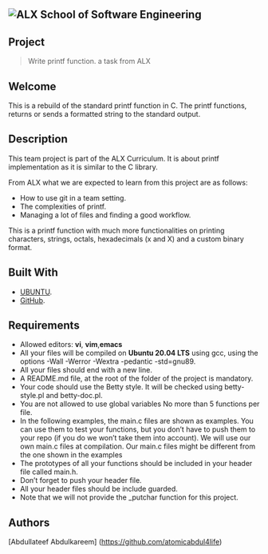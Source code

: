 
![ ALX School of Software Engineering](https://lh3.googleusercontent.com/oVJxT1yn7vwaEM8t9A5MGL6emG0j-_uqHa5H8ikWLvl6Ka-nVmUJZblqWDqPiY-S6itPLnZNgcc8rviK8AVT65l_a3zHiyctwy8=s0)
---
## Project
> Write  printf function. a task from ALX

## Welcome
This is a rebuild of the standard printf function in C. The printf functions, returns or sends a formatted string to the standard output.

## Description
This team project is part of the ALX Curriculum. It is about printf implementation as it is similar to the C library.

From ALX what we are  expected to learn from this project are as follows:

  - How to use git in a team setting.
  - The complexities of printf.
  - Managing a lot of files and finding a good workflow.

This is a printf function with much more functionalities on  printing characters, strings, octals, hexadecimals (x and X) and a custom binary format.


## Built With
- [UBUNTU](https://ubuntu.com/).
- [GitHub](https://github-dotcom.gateway.web.tr/).

## Requirements
- Allowed editors: **vi**, **vim**,**emacs**
- All your files will be compiled on **Ubuntu 20.04 LTS** using gcc, using the options -Wall -Werror -Wextra -pedantic -std=gnu89.
- All your files should end with a new line.
- A README.md file, at the root of the folder of the project is mandatory.
- Your code should use the Betty style. It will be checked using betty-style.pl and betty-doc.pl.
- You are not allowed to use global variables
No more than 5 functions per file.
- In the following examples, the main.c files  are shown as examples. You can use them to test your functions, but you don’t have to push them to  your repo (if you do we won’t take them into account). We will use our own main.c files at compilation. Our main.c files might be different from the one shown in the examples
- The prototypes of all your functions should be included in your header file called main.h.
- Don’t forget to push your header file.
- All your header files should be include guarded.
- Note that we will not provide the _putchar function for this project.

## Authors
[Abdullateef Abdulkareem] (https://github.com/atomicabdul4life)
